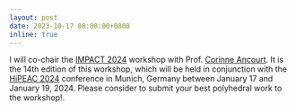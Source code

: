 ```yaml
---
layout: post
date: 2023-10-17 08:00:00+0800
inline: true
---
```


I will co-chair the [IMPACT 2024](https://impact-workshop.org/) workshop with Prof. [Corinne Ancourt](http://ancourt.net/). It is the 14th edition of this workshop, which will be held in conjunction with the [HiPEAC 2024](https://www.hipeac.net/2024/munich/#/) conference in Munich, Germany between January 17 and January 19, 2024. Please consider to submit your best polyhedral work to the workshop!.
